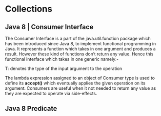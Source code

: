 # Collections


## Java 8 | Consumer Interface


The Consumer Interface is a part of the java.util.function package which has been introduced since Java 8, to implement functional programming in Java. It represents a function which takes in one argument and produces a result. However these kind of functions don’t return any value.
Hence this functional interface which takes in one generic namely:- 
 

T: denotes the type of the input argument to the operation

The lambda expression assigned to an object of Consumer type is used to define its **accept()** which eventually applies the given operation on its argument. Consumers are useful when it not needed to return any value as they are expected to operate via side-effects. 


## Java 8 Predicate



